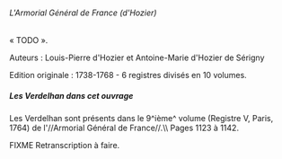 ###### L\'Armorial Général de France (d\'Hozier)

« TODO ».

Auteurs : Louis-Pierre d\'Hozier et Antoine-Marie d\'Hozier de Sérigny

Edition originale : 1738-1768 - 6 registres divisés en 10 volumes.

##### Les Verdelhan dans cet ouvrage

Les Verdelhan sont présents dans le 9^ième^ volume (Registre V, Paris,
1764) de l\'//Armorial Général de France//.\\\\ Pages 1123 à 1142.

FIXME Retranscription à faire.

